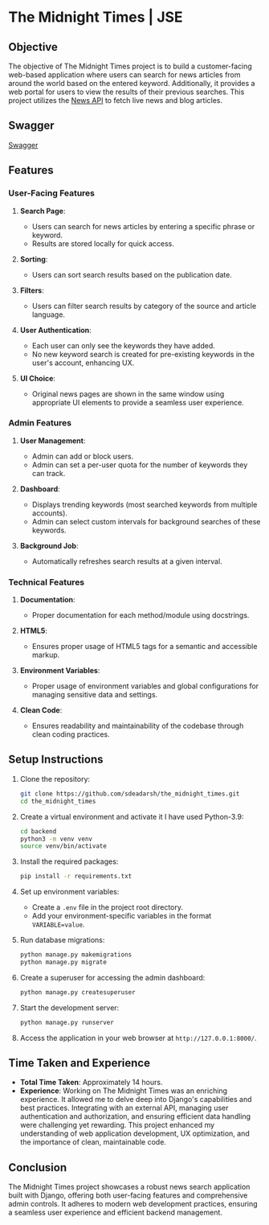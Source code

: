 # The Midnight Times | JSE

## Objective
The objective of The Midnight Times project is to build a customer-facing web-based application where users can search for news articles from around the world based on the entered keyword. Additionally, it provides a web portal for users to view the results of their previous searches. This project utilizes the [News API](https://newsapi.org/) to fetch live news and blog articles.

## Swagger

[Swagger](http://127.0.0.1:8000/swagger/)

## Features

### User-Facing Features
1. **Search Page**: 
   - Users can search for news articles by entering a specific phrase or keyword.
   - Results are stored locally for quick access.

2. **Sorting**: 
   - Users can sort search results based on the publication date.

3. **Filters**: 
   - Users can filter search results by category of the source and article language.

4. **User Authentication**: 
   - Each user can only see the keywords they have added.
   - No new keyword search is created for pre-existing keywords in the user's account, enhancing UX.

5. **UI Choice**: 
   - Original news pages are shown in the same window using appropriate UI elements to provide a seamless user experience.

### Admin Features
1. **User Management**: 
   - Admin can add or block users.
   - Admin can set a per-user quota for the number of keywords they can track.

2. **Dashboard**: 
   - Displays trending keywords (most searched keywords from multiple accounts).
   - Admin can select custom intervals for background searches of these keywords.

3. **Background Job**: 
   - Automatically refreshes search results at a given interval.

### Technical Features
1. **Documentation**: 
   - Proper documentation for each method/module using docstrings.

2. **HTML5**: 
   - Ensures proper usage of HTML5 tags for a semantic and accessible markup.

3. **Environment Variables**: 
   - Proper usage of environment variables and global configurations for managing sensitive data and settings.

4. **Clean Code**: 
   - Ensures readability and maintainability of the codebase through clean coding practices.

## Setup Instructions

1. Clone the repository:
   ```sh
   git clone https://github.com/sdeadarsh/the_midnight_times.git
   cd the_midnight_times
   ```

2. Create a virtual environment and activate it I have used Python-3.9:
   ```sh
   cd backend
   python3 -m venv venv
   source venv/bin/activate
   ```

3. Install the required packages:
   ```sh
   pip install -r requirements.txt
   ```

4. Set up environment variables:
   - Create a `.env` file in the project root directory.
   - Add your environment-specific variables in the format `VARIABLE=value`.

5. Run database migrations:
   ```sh
   python manage.py makemigrations
   python manage.py migrate
   ```

6. Create a superuser for accessing the admin dashboard:
   ```sh
   python manage.py createsuperuser
   ```

7. Start the development server:
   ```sh
   python manage.py runserver
   ```

8. Access the application in your web browser at `http://127.0.0.1:8000/`.

## Time Taken and Experience
- **Total Time Taken**: Approximately 14 hours.
- **Experience**: 
  Working on The Midnight Times was an enriching experience. It allowed me to delve deep into Django's capabilities and best practices. Integrating with an external API, managing user authentication and authorization, and ensuring efficient data handling were challenging yet rewarding. This project enhanced my understanding of web application development, UX optimization, and the importance of clean, maintainable code.

## Conclusion
The Midnight Times project showcases a robust news search application built with Django, offering both user-facing features and comprehensive admin controls. It adheres to modern web development practices, ensuring a seamless user experience and efficient backend management.
